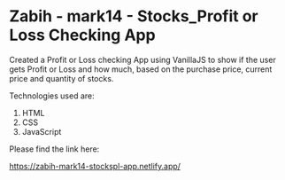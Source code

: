 # Zabih - mark14 - Stocks_Profit or Loss Checking App

Created a Profit or Loss checking App using VanillaJS to show if the user gets Profit or Loss and how much, based on the purchase price, current price and quantity of stocks.

Technologies used are:
1. HTML
1. CSS
1. JavaScript

Please find the link here:

https://zabih-mark14-stockspl-app.netlify.app/